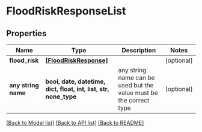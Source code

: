 # FloodRiskResponseList


## Properties
Name | Type | Description | Notes
------------ | ------------- | ------------- | -------------
**flood_risk** | [**[FloodRiskResponse]**](FloodRiskResponse.md) |  | [optional] 
**any string name** | **bool, date, datetime, dict, float, int, list, str, none_type** | any string name can be used but the value must be the correct type | [optional]

[[Back to Model list]](../README.md#documentation-for-models) [[Back to API list]](../README.md#documentation-for-api-endpoints) [[Back to README]](../README.md)



